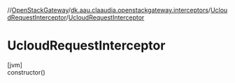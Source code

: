 //[OpenStackGateway](../../../index.md)/[dk.aau.claaudia.openstackgateway.interceptors](../index.md)/[UcloudRequestInterceptor](index.md)/[UcloudRequestInterceptor](-ucloud-request-interceptor.md)

# UcloudRequestInterceptor

[jvm]\
constructor()
